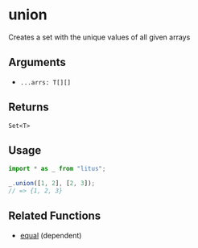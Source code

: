 # union

Creates a set with the unique values of all given arrays

## Arguments

- `...arrs: T[][]`

## Returns

`Set<T>`

## Usage

```ts
import * as _ from "litus";

_.union([1, 2], [2, 3]);
// => {1, 2, 3}
```

## Related Functions

- [equal](../object/equal.md) (dependent)
